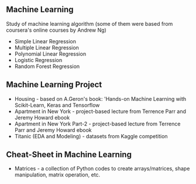 ## Machine Learning 
Study of machine learning algorithm (some of them were based from coursera's online courses by Andrew Ng)
* Simple Linear Regression
* Multiple Linear Regression
* Polynomial Linear Regression
* Logistic Regression
* Random Forest Regression

## Machine Learning Project
* Housing - based on A.Geron's book: 'Hands-on Machine Learning with Scikit-Learn, Keras and Tensorflow
* Apartment in New York - project-based lecture from Terrence Parr and Jeremy Howard ebook
* Apartment in New York Part-2 - project-based lecture from Terrence Parr and Jeremy Howard ebook
* Titanic (EDA and Modeling) - datasets from Kaggle competition

## Cheat-Sheet in Machine Learning
* Matrices - a collection of Python codes to create arrays/matrices, shape manipulation, matrix operation, etc.

